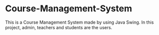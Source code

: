 # Course-Management-System
This is a Course Management System made by using Java Swing. In this project, admin, teachers and students are the users.  
